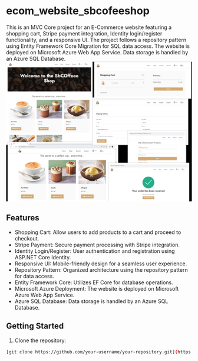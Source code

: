 # ecom_website_sbcofeeshop

This is an MVC Core project for an E-Commerce website featuring a shopping cart, Stripe payment integration, Identity login/register functionality, and a responsive UI. The project follows a repository pattern using Entity Framework Core Migration for SQL data access. The website is deployed on Microsoft Azure Web App Service. Data storage is handled by an Azure SQL Database.
![Project Image1](https://github.com/ShraddhaBhure/ecom_website_sbcofeeshop/blob/main/ProjectImages/sbcofeeshop_website_image.jpg)

## Features

- Shopping Cart: Allow users to add products to a cart and proceed to checkout.
- Stripe Payment: Secure payment processing with Stripe integration.
- Identity Login/Register: User authentication and registration using ASP.NET Core Identity.
- Responsive UI: Mobile-friendly design for a seamless user experience.
- Repository Pattern: Organized architecture using the repository pattern for data access.
- Entity Framework Core: Utilizes EF Core for database operations.
- Microsoft Azure Deployment: The website is deployed on Microsoft Azure Web App Service.
- Azure SQL Database: Data storage is handled by an Azure SQL Database.

## Getting Started

1. Clone the repository:

```bash
[git clone https://github.com/your-username/your-repository.git](https://github.com/ShraddhaBhure/ecom_website_sbcofeeshop.git)https://github.com/ShraddhaBhure/ecom_website_sbcofeeshop.git
